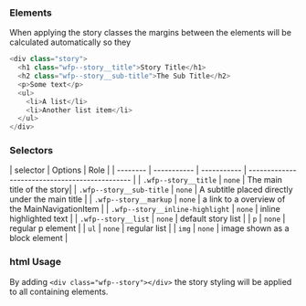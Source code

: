 ### Elements

When applying the story classes the margins between the elements will be calculated automatically so they


```js
<div class="story">
  <h1 class="wfp--story__title">Story Title</h1>
  <h2 class="wfp--story__sub-title">The Sub Title</h2>
  <p>Some text</p>
  <ul>
    <li>A list</li>
    <li>Another list item</li>
  </ul>
</div>
```

### Selectors

| selector     | Options     | Role                                           |
| -------- | ----------- | ----------- | ---------------------------------------------- |
| `.wfp--story__title` | `none` | The main title of the story|
| `.wfp--story__sub-title` | `none` | A subtitle placed directly under the main title |
| `.wfp--story__markup` | `none` | a link to a overview of the MainNavigationItem |
| `.wfp--story__inline-highlight` | `none` | inline highlighted text |
| `.wfp--story__list` | `none` | default story list |
| `p` | `none` | regular p element |
| `ul` | `none` | regular list |
| `img` | `none` | image shown as a block element |


### html Usage

By adding `<div class="wfp--story"></div>` the story styling will be applied to all containing elements.

